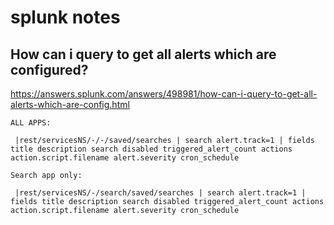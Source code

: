 # splunk notes

## How can i query to get all alerts which are configured?

https://answers.splunk.com/answers/498981/how-can-i-query-to-get-all-alerts-which-are-config.html

```
ALL APPS:

 |rest/servicesNS/-/-/saved/searches | search alert.track=1 | fields title description search disabled triggered_alert_count actions action.script.filename alert.severity cron_schedule
```

```
Search app only:

 |rest/servicesNS/-/search/saved/searches | search alert.track=1 | fields title description search disabled triggered_alert_count actions action.script.filename alert.severity cron_schedule
```
